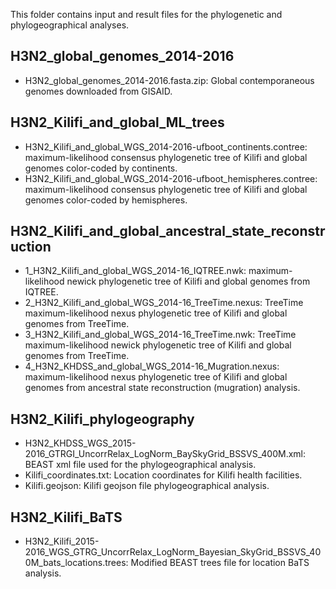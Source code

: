
This folder contains input and result files for the phylogenetic and phylogeographical
analyses.

## H3N2_global_genomes_2014-2016 

* H3N2_global_genomes_2014-2016.fasta.zip: Global contemporaneous genomes downloaded from GISAID.
	
## H3N2_Kilifi_and_global_ML_trees

* H3N2_Kilifi_and_global_WGS_2014-2016-ufboot_continents.contree: maximum-likelihood consensus phylogenetic tree of Kilifi and global genomes color-coded by continents.
* H3N2_Kilifi_and_global_WGS_2014-2016-ufboot_hemispheres.contree: maximum-likelihood consensus phylogenetic tree of Kilifi and global genomes color-coded by hemispheres. 

## H3N2_Kilifi_and_global_ancestral_state_reconstruction

* 1_H3N2_Kilifi_and_global_WGS_2014-16_IQTREE.nwk: maximum-likelihood newick phylogenetic tree of Kilifi and global genomes from IQTREE.
* 2_H3N2_Kilifi_and_global_WGS_2014-16_TreeTime.nexus: TreeTime maximum-likelihood nexus phylogenetic tree of Kilifi and global genomes from TreeTime.  
* 3_H3N2_Kilifi_and_global_WGS_2014-16_TreeTime.nwk: TreeTime maximum-likelihood newick phylogenetic tree of Kilifi and global genomes from TreeTime.
* 4_H3N2_KHDSS_and_global_WGS_2014-16_Mugration.nexus: maximum-likelihood nexus phylogenetic tree of Kilifi and global genomes from ancestral state reconstruction (mugration) analysis.

## H3N2_Kilifi_phylogeography

* H3N2_KHDSS_WGS_2015-2016_GTRGI_UncorrRelax_LogNorm_BaySkyGrid_BSSVS_400M.xml: BEAST xml file used for the phylogeographical analysis.
* Kilifi_coordinates.txt: Location coordinates for Kilifi health facilities.  
* Kilifi.geojson: Kilifi geojson file phylogeographical analysis. 
	
## H3N2_Kilifi_BaTS
* H3N2_Kilifi_2015-2016_WGS_GTRG_UncorrRelax_LogNorm_Bayesian_SkyGrid_BSSVS_400M_bats_locations.trees: Modified BEAST trees file for location BaTS analysis.
